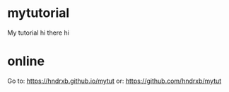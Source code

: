 # mytutorial
My tutorial
hi there hi
# online
Go to: https://hndrxb.github.io/mytut or: https://github.com/hndrxb/mytut
